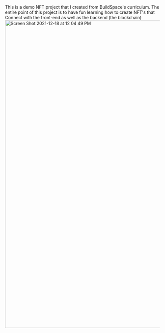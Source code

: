 This is a demo NFT project that I created from BuildSpace's curriculum. The entire point of this project is to have fun learning how to create NFT's that
Connect with the front-end as well as the backend (the blockchain)
<img width="1003" alt="Screen Shot 2021-12-18 at 12 04 49 PM" src="https://user-images.githubusercontent.com/88997637/146651726-0630184a-9925-447e-b987-89a0a0ade2dc.png">
